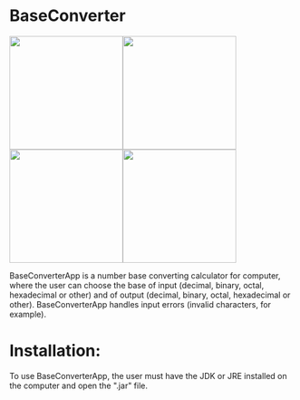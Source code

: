 # BaseConverter

<img src="https://github.com/MatheusWAlvarenga/BaseConverter/blob/main/img/BaseConverterApp%20-%20HomeScreen.png?raw=true" width = "200px" /><img src="https://github.com/MatheusWAlvarenga/BaseConverter/blob/main/img/BaseConverterApp%20-%20ComboBox%20Selected%20.png?raw=true" width = "200px" /><img src="https://github.com/MatheusWAlvarenga/BaseConverter/blob/main/img/BaseConverterApp%20-%20Input%20Ok.png?raw=true" width = "200px" /><img src="https://github.com/MatheusWAlvarenga/BaseConverter/blob/main/img/BaseConverterApp%20-%20Input%20ERROR.png?raw=true" width = "200px" />

BaseConverterApp  is a number base converting calculator for computer, where the
user can choose the base of input (decimal, binary, octal, hexadecimal or other) and of
output (decimal, binary, octal, hexadecimal or other). BaseConverterApp handles input errors (invalid characters, for example).

# Installation:
To use BaseConverterApp, the user must have the JDK or JRE installed on the computer and open the ".jar" file.
